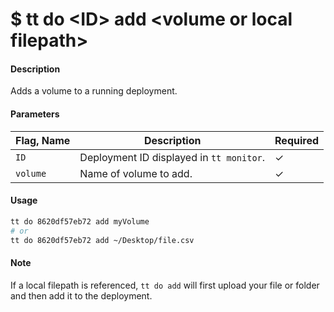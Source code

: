<h1 class="title">$ tt do &lt;ID&gt; add &lt;volume or local filepath&gt;</h1>

#### Description

Adds a volume to a running deployment.

#### Parameters

| Flag, Name | Description                              | Required |
| ---------- | ---------------------------------------- | -------- |
| `ID`       | Deployment ID displayed in `tt monitor`. | ✓        |
| `volume`   | Name of volume to add.                   | ✓        |

#### Usage

```bash
tt do 8620df57eb72 add myVolume
# or
tt do 8620df57eb72 add ~/Desktop/file.csv
```

#### Note

If a local filepath is referenced, `tt do add` will first upload your file or folder and then add it to the deployment.
